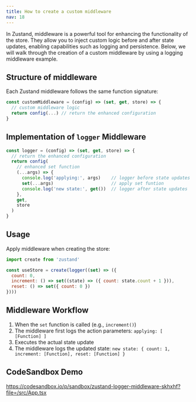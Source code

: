 ```yaml
---
title: How to create a custom middleware
nav: 18
---
```


In Zustand, middleware is a powerful tool for enhancing the functionality of the store. They allow you to inject custom logic before and after state updates, enabling capabilities such as logging and persistence. Below, we will walk through the creation of a custom middleware by using a logging middleware example.

## Structure of middleware
Each Zustand middleware follows the same function signature:

``` javascript
const customMiddleware = (config) => (set, get, store) => {
  // custom middleware logic
  return config(...) // return the enhanced configuration
}
```

## Implementation of `logger` Middleware

``` javascript
const logger = (config) => (set, get, store) => {
  // return the enhanced configuration
  return config(
    // enhanced set function
    (...args) => {
      console.log('applying:', args)    // logger before state updates
      set(...args)                      // apply set funtion
      console.log('new state:', get())  // logger after state updates
    },
    get,
    store
  )
}
```

## Usage
Apply middleware when creating the store:

```javascript
import create from 'zustand'

const useStore = create(logger((set) => ({
  count: 0,
  increment: () => set((state) => ({ count: state.count + 1 })),
  reset: () => set({ count: 0 })
})))
```

## Middleware Workflow

1. When the `set` function is called (e.g., `increment()`)
2. The middleware first logs the action parameters: `applying: [ [Function] ]`
3. Executes the actual state update
4. The middleware logs the updated state: `new state: { count: 1, increment: [Function], reset: [Function] }`

## CodeSandbox Demo

https://codesandbox.io/p/sandbox/zustand-logger-middleware-skhxhf?file=/src/App.tsx

